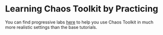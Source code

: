 # Learning Chaos Toolkit by Practicing

You can find progressive labs
[here](https://github.com/chaostoolkit/walkthrough)
to help you use Chaos Toolkit in much more realistic settings than the base
tutorials.

